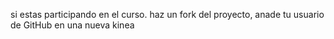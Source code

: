 si estas participando en el curso. haz un fork del proyecto, anade tu usuario de GitHub en una nueva kinea
